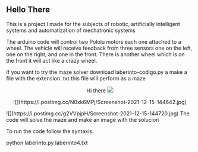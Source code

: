 ## Hello There


This is a project I made for the subjects of robotic, artificially intelligent systems and automatization of mechatronic systems

The arduino code will control two Pololu motors each one attached to a wheel. The vehicle will receive feedback from three sensors one on the left, one on the right, and one in the front. There is another wheel which is on the front it will act like a crazy wheel.

If you want to try  the maze solver download laberinto-codigo.py a make a file with the extension .txt this file will perform as a maze


<p align="center">
Hi there <img src="https://i.postimg.cc/N0xk6MPj/Screenshot-2021-12-15-144642.jpg"></p>
<p align="center">![](https://i.postimg.cc/N0xk6MPj/Screenshot-2021-12-15-144642.jpg)</p>
![](https://i.postimg.cc/g2VVpjpH/Screenshot-2021-12-15-144720.jpg)
The code will solve the maze and make an image with the solucion

To run the code follow the syntaxis.

python laberinto.py laberinto4.txt
